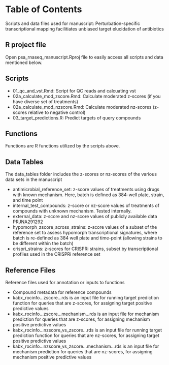 # Table of Contents
Scripts and data files used for manuscript: Perturbation-specific transcriptional mapping facilitiates unbiased target elucidation of antibiotics

## R project file
Open psa_rnaseq_manuscript.Rproj file to easily access all scripts and data mentioned below.

## Scripts
* 01_qc_and_vst.Rmd: Script for QC reads and calcuating vst</li>
* 02a_calculate_mod_zscore.Rmd: Calculate moderated z-scores (if you have diverse set of treatments)</li>
* 02a_calculate_mod_nzscore.Rmd: Calculate moderated nz-scores (z-scores relative to negative control)</li>
* 03_target_predictions.R: Predict targets of query compounds</li>

## Functions
Functions are R functions utilized by the scripts above.

## Data Tables
The data_tables folder includes the z-scores or nz-scores of the various data sets in the manuscript
* antimicrobial_reference_set: z-score values of treatments using drugs with known mechanism. Here, batch is defined as 384-well plate, strain, and time point
* internal_test_compounds: z-score or nz-score values of treatments of compounds with unknown mechanism. Tested internally.
* external_data: z-score and nz-score values of publicly available data PRJNA291292
* hypomorph_zscore_across_strains: z-score values of a subset of the reference set to assess hypomorph transcriptional signatures, where batch is re-defined as 384 well plate and time-point (allowing strains to be different within the batch)
* crispri_strains: z-scores for CRISPRi strains, subset by transcriptional profiles used in the CRISPRi reference set

## Reference Files
Reference files used for annotation or inputs to functions
* Compound metadata for reference compounds
* kabx_rocinfo...zscore...rds is an input file for running target prediction function for queries that are z-scores, for assigning target positive predictive values
* kabx_rocinfo...zscore...mechanism...rds is an input file for mechanism prediction for queries that are z-scores, for assigning mechanism positive predictive values
* kabx_rocinfo...nzscore_vs_zscore...rds is an input file for running target prediction function for queries that are nz-scores, for assigning target positive predictive values
* kabx_rocinfo...nzscore_vs_zscore...mechanism...rds is an input file for mechanism prediction for queries that are nz-scores, for assigning mechanism positive predictive values
